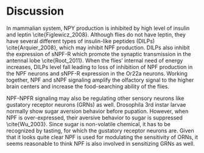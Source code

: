 # Discussion

In mammalian system, NPY production is inhibited by high level of insulin and leptin \cite{Figlewicz_2008}. Although flies do not have leptin, they have several different types of insulin-like peptides (DILPs) \cite{Arquier_2008}, which may inhibit NPF production. DILPs also inhibit the expression of sNPF-R which promote the synaptic transmission in the antennal lobe \cite{Root_2011}. When the flies’ internal need of energy increases, DILPs level fall leading to loss of inhibition of NPF production in the NPF neurons and sNPF-R expression in the Or22a neurons. Working together, NPF and sNPF signaling amplify the olfactory signal to the higher brain centers and increase the food-searching ability of the flies.

NPF-NPFR signaling may also be regulating other sensory neurons like gustatory receptor neurons (GRNs) as well. Drosophila 3rd instar larvae normally show sugar aversion behavior before pupation. However, when NPF is over-expressed, their aversive behavior to sugar is suppressed \cite{Wu_2003}. Since sugar is non-volatile chemical, it has to be recognized by tasting, for which the gustatory receptor neurons are. Given that it looks quite clear NPF is used for modulating the sensitivity of ORNs, it seems reasonable to think NPF is also involved in sensitizing GRNs as well. 